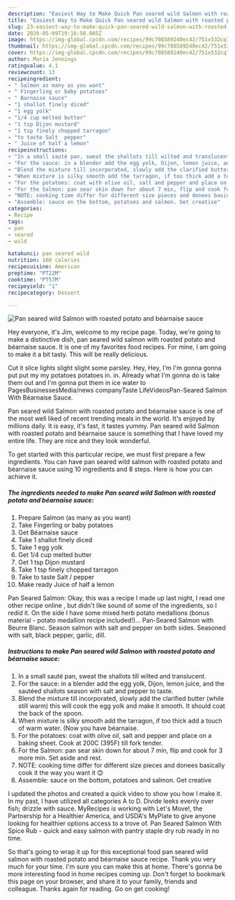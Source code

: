 ```yaml
---
description: "Easiest Way to Make Quick Pan seared wild Salmon with roasted potato and béarnaise sauce"
title: "Easiest Way to Make Quick Pan seared wild Salmon with roasted potato and béarnaise sauce"
slug: 23-easiest-way-to-make-quick-pan-seared-wild-salmon-with-roasted-potato-and-bearnaise-sauce
date: 2020-05-09T19:16:50.005Z
image: https://img-global.cpcdn.com/recipes/99c708589240ec42/751x532cq70/pan-seared-wild-salmon-with-roasted-potato-and-bearnaise-sauce-recipe-main-photo.jpg
thumbnail: https://img-global.cpcdn.com/recipes/99c708589240ec42/751x532cq70/pan-seared-wild-salmon-with-roasted-potato-and-bearnaise-sauce-recipe-main-photo.jpg
cover: https://img-global.cpcdn.com/recipes/99c708589240ec42/751x532cq70/pan-seared-wild-salmon-with-roasted-potato-and-bearnaise-sauce-recipe-main-photo.jpg
author: Maria Jennings
ratingvalue: 4.1
reviewcount: 13
recipeingredient:
- " Salmon as many as you want"
- " Fingerling or baby potatoes"
- " Barnaise sauce"
- "1 shallot finely diced"
- "1 egg yolk"
- "1/4 cup melted butter"
- "1 tsp Dijon mustard"
- "1 tsp finely chopped tarragon"
- "to taste Salt  pepper"
- " Juice of half a lemon"
recipeinstructions:
- "In a small sauté pan, sweat the shallots till wilted and translucent."
- "For the sauce: in a blender add the egg yolk, Dijon, lemon juice, and the sautéed shallots season with salt and pepper to taste."
- "Blend the mixture till incorporated, slowly add the clarified butter (while still warm) this will cook the egg yolk and make it smooth. It should coat the back of the spoon."
- "When mixture is silky smooth add the tarragon, if too thick add a touch of warm water. (Now you have béarnaise."
- "For the potatoes: coat with olive oil, salt and pepper and place on a baking sheet. Cook at 200C (395F) till fork tender."
- "For the Salmon: pan sear skin down for about 7 min, flip and cook for 3 more min. Set aside and rest."
- "NOTE: cooking time differ for different size pieces and donees basically cook it the way you want it 😊"
- "Assemble: sauce on the bottom, potatoes and salmon. Get creative"
categories:
- Recipe
tags:
- pan
- seared
- wild

katakunci: pan seared wild 
nutrition: 160 calories
recipecuisine: American
preptime: "PT22M"
cooktime: "PT57M"
recipeyield: "1"
recipecategory: Dessert

---
```



![Pan seared wild Salmon with roasted potato and béarnaise sauce](https://img-global.cpcdn.com/recipes/99c708589240ec42/751x532cq70/pan-seared-wild-salmon-with-roasted-potato-and-bearnaise-sauce-recipe-main-photo.jpg)

Hey everyone, it's Jim, welcome to my recipe page. Today, we're going to make a distinctive dish, pan seared wild salmon with roasted potato and béarnaise sauce. It is one of my favorites food recipes. For mine, I am going to make it a bit tasty. This will be really delicious.

Cut it slice lights slight slight some parsley. Hey, Hey, I&#39;m I&#39;m gonna gonna put put my my potatoes potatoes in. in. Already what I&#39;m gonna do is take them out and I&#39;m gonna put them in ice water to PagesBusinessesMedia/news companyTaste LifeVideosPan-Seared Salmon With Béarnaise Sauce.

Pan seared wild Salmon with roasted potato and béarnaise sauce is one of the most well liked of recent trending meals in the world. It's enjoyed by millions daily. It is easy, it's fast, it tastes yummy. Pan seared wild Salmon with roasted potato and béarnaise sauce is something that I have loved my entire life. They are nice and they look wonderful.


To get started with this particular recipe, we must first prepare a few ingredients. You can have pan seared wild salmon with roasted potato and béarnaise sauce using 10 ingredients and 8 steps. Here is how you can achieve it.

<!--inarticleads1-->

##### The ingredients needed to make Pan seared wild Salmon with roasted potato and béarnaise sauce:

1. Prepare  Salmon (as many as you want)
1. Take  Fingerling or baby potatoes
1. Get  Béarnaise sauce
1. Take 1 shallot finely diced
1. Take 1 egg yolk
1. Get 1/4 cup melted butter
1. Get 1 tsp Dijon mustard
1. Take 1 tsp finely chopped tarragon
1. Take to taste Salt / pepper
1. Make ready  Juice of half a lemon


Pan Seared Salmon: Okay, this was a recipe I made up last night, I read one other recipe online , but didn&#39;t like sound of some of the ingredients, so I redid it. On the side I have some mixed herb potato medallions (bonus material - potato medallion recipe included!)… Pan-Seared Salmon with Beurre Blanc. Season salmon with salt and pepper on both sides. Seasoned with salt, black pepper, garlic, dill. 

<!--inarticleads2-->

##### Instructions to make Pan seared wild Salmon with roasted potato and béarnaise sauce:

1. In a small sauté pan, sweat the shallots till wilted and translucent.
1. For the sauce: in a blender add the egg yolk, Dijon, lemon juice, and the sautéed shallots season with salt and pepper to taste.
1. Blend the mixture till incorporated, slowly add the clarified butter (while still warm) this will cook the egg yolk and make it smooth. It should coat the back of the spoon.
1. When mixture is silky smooth add the tarragon, if too thick add a touch of warm water. (Now you have béarnaise.
1. For the potatoes: coat with olive oil, salt and pepper and place on a baking sheet. Cook at 200C (395F) till fork tender.
1. For the Salmon: pan sear skin down for about 7 min, flip and cook for 3 more min. Set aside and rest.
1. NOTE: cooking time differ for different size pieces and donees basically cook it the way you want it 😊
1. Assemble: sauce on the bottom, potatoes and salmon. Get creative


I updated the photos and created a quick video to show you how I make it. In my past, I have utilized all categories A to D. Divide leeks evenly over fish; drizzle with sauce. MyRecipes is working with Let&#39;s Move!, the Partnership for a Healthier America, and USDA&#39;s MyPlate to give anyone looking for healthier options access to a trove of. Pan Seared Salmon With Spice Rub - quick and easy salmon with pantry staple dry rub ready in no time. 

So that's going to wrap it up for this exceptional food pan seared wild salmon with roasted potato and béarnaise sauce recipe. Thank you very much for your time. I'm sure you can make this at home. There's gonna be more interesting food in home recipes coming up. Don't forget to bookmark this page on your browser, and share it to your family, friends and colleague. Thanks again for reading. Go on get cooking!

